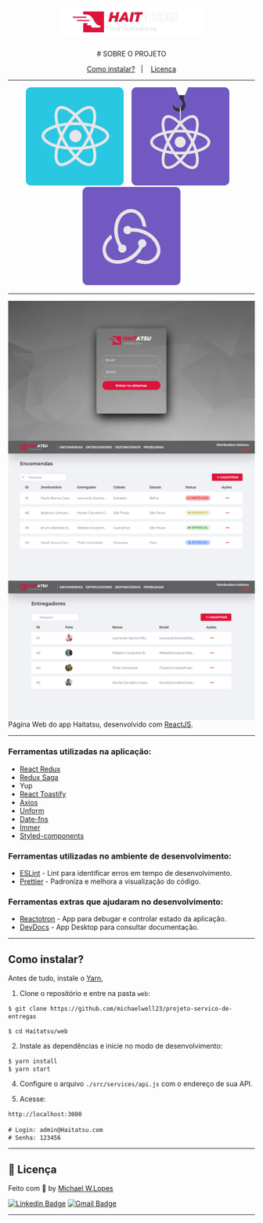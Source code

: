 <h1 align="center">
  <img alt="Haitatsu" title="Haitatsu" src="./.github/logo.png" width="300px" />
</h1>

<p align="center">
# SOBRE O PROJETO
</p>

<p align="center">
  <a href="#como-instalar">Como instalar?</a>&nbsp;&nbsp;&nbsp;|&nbsp;&nbsp;&nbsp;
  <a href="#memo-licença">Licença</a>
</p>

---

<p align="center">
  <img src=".github/reactjs.svg" alt="ReactJS" />&nbsp;&nbsp;&nbsp;&nbsp;<img src=".github/hooks.svg" alt="React Hooks"/>&nbsp;&nbsp;&nbsp;&nbsp;<img src=".github/flux.svg" alt="Arquitetura Flux"/>
</a>

---
  <img alt="Login" src="./.github/login.png" width="700px" style="float: right" />
  <img alt="Deliveries" src="./.github/deliveries.png" width="700px" style="float: left" />
  <img alt="Deliveryman" src="./.github/deliverymen.png" width="700px" style="float: right" />


Página Web do app Haitatsu, desenvolvido com [ReactJS](https://github.com/facebook/react).

---
### Ferramentas utilizadas na aplicação:

- [React Redux](https://github.com/reduxjs/redux)
- [Redux Saga](https://github.com/redux-saga/redux-saga)
- Yup
- [React Toastify](https://github.com/fkhadra/react-toastify)
- [Axios](https://github.com/axios/axios)
- [Unform](https://github.com/rocketseat/unform)
- [Date-fns](https://date-fns.org/)
- [Immer](https://github.com/immerjs/immer)
- [Styled-components](https://github.com/styled-components/styled-components)

### Ferramentas utilizadas no ambiente de desenvolvimento:
- [ESLint](https://github.com/eslint/eslint) - Lint para identificar erros em tempo de desenvolvimento.
- [Prettier](https://github.com/prettier/prettier) - Padroniza e melhora a visualização do código.

### Ferramentas extras que ajudaram no desenvolvimento:
- [Reactotron](https://github.com/infinitered/reactotron) - App para debugar e controlar estado da aplicação.
- [DevDocs](https://devdocs.egoist.moe/) - App Desktop para consultar documentação.
---

## Como instalar?

Antes de tudo, instale o [Yarn](https://classic.yarnpkg.com/pt-BR/docs/install/),


1. Clone o repositório e entre na pasta ```web```:
```
$ git clone https://github.com/michaelwell23/projeto-servico-de-entregas
```
```
$ cd Haitatsu/web
```
2. Instale as dependências e inicie no modo de desenvolvimento:
```
$ yarn install
$ yarn start
```

4. Configure o arquivo `./src/services/api.js` com o endereço de sua API.

5. Acesse:
```
http://localhost:3000

# Login: admin@Haitatsu.com
# Senha: 123456
```



---
## :memo: Licença

Feito com :purple_heart: by [Michael W.Lopes](https://github.com/michael23-lopes)

[![Linkedin Badge](https://img.shields.io/badge/-Michael%20Lopes-blue?style=flat-square&logo=Linkedin&logoColor=white&link=https://www.linkedin.com/in/michael-wellington-lopes/)](https://www.linkedin.com/in/michael-wellington-lopes/)
[![Gmail Badge](https://img.shields.io/badge/-michael23.wellington@gmail.com-c14438?style=flat-square&logo=Gmail&logoColor=white&link=mailto:michael23.wellington@gmail.com)](mailto:michael23.wellington@gmail.com)

---
